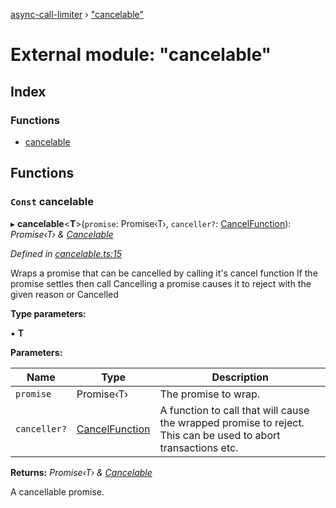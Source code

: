 [async-call-limiter](../README.md) › ["cancelable"](_cancelable_.md)

# External module: "cancelable"

## Index

### Functions

* [cancelable](_cancelable_.md#const-cancelable)

## Functions

### `Const` cancelable

▸ **cancelable**<**T**>(`promise`: Promise‹T›, `canceller?`: [CancelFunction](../interfaces/_types_.cancelfunction.md)): *Promise‹T› & [Cancelable](../interfaces/_types_.cancelable.md)*

*Defined in [cancelable.ts:15](https://github.com/SpudNyk/async-call-limiter/blob/a5b269b/src/cancelable.ts#L15)*

Wraps a promise that can be cancelled by calling it's cancel function
If the promise settles then call
Cancelling a promise causes it to reject with the given reason or Cancelled

**Type parameters:**

▪ **T**

**Parameters:**

Name | Type | Description |
------ | ------ | ------ |
`promise` | Promise‹T› | The promise to wrap. |
`canceller?` | [CancelFunction](../interfaces/_types_.cancelfunction.md) | A function to call that will cause the wrapped promise to reject. This can be used to abort transactions etc.  |

**Returns:** *Promise‹T› & [Cancelable](../interfaces/_types_.cancelable.md)*

A cancellable promise.
